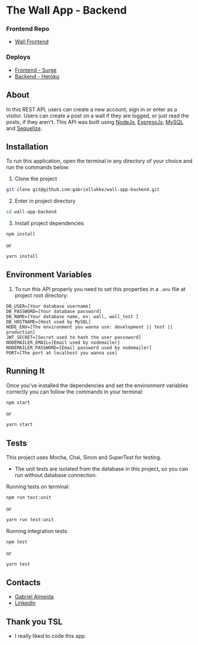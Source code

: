 # The Wall App - Backend

### Frontend Repo
- [Wall Frontend](https://github.com/gabriellukke/wall-app-frontend)

### Deploys
- [Frontend - Surge](https://wall-app-tsl.surge.sh/)
- [Backend - Heroku](https://rest-wall-api.herokuapp.com/)

## About

In this REST API, users can create a new account, sign in or enter as a visitor. Users can create a post on a wall if they are logged, or just read the posts, if they aren't.
This API was built using [NodeJs](https://nodejs.org/en/), [ExpressJs](https://expressjs.com/), [MySQL](https://www.mysql.com/) and [Sequelize](https://sequelize.org/).

## Installation

To run this application, open the terminal in any directory of your choice and run the commands below:

1. Clone the project
```bash
git clone git@github.com:gabriellukke/wall-app-backend.git
```

2. Enter in project directory
```bash
cd wall-app-backend
```

3. Install project dependencies
```bash
npm install
```
or
```bash
yarn install
```

## Environment Variables

1. To run this API properly you need to set this properties in a `.env` file at project root directory:
```env
DB_USER=[Your database username]
DB_PASSWORD=[Your database password]
DB_NAME=[Your database name, ex: wall, wall_test ]
DB_HOSTNAME=[Host used by MySQL]
NODE_ENV=[The environment you wanna use: development || test || production]
JWT_SECRET=[Secret used to hash the user passoword]
NODEMAILER_EMAIL=[Email used by nodemailer]
NODEMAILER_PASSWORD=[Email password used by nodemailer]
PORT=[The port at localhost you wanna use]
```

## Running It

Once you've installed the dependencies and set the environment variables correctly you can follow the commands in your terminal:

```bash
npm start
```
or
```bash
yarn start
```

## Tests
This project uses Mocha, Chai, Sinon and SuperTest for testing.

- The unit tests are isolated from the database in this project, so you can run without database connection.

Running tests on terminal:
```bash
npm run test:unit
```
or
```bash
yarn run test:unit
```

Running integration tests:
```bash
npm test
```
or
```bash
yarn test
```

## Contacts
* [Gabriel Almeida](mailto:gabriel.dev.almeida@outlook.com)
* [LinkedIn](https://www.linkedin.com/in/gabriel-dev-almeida/)

## Thank you TSL
- I really liked to code this app.
